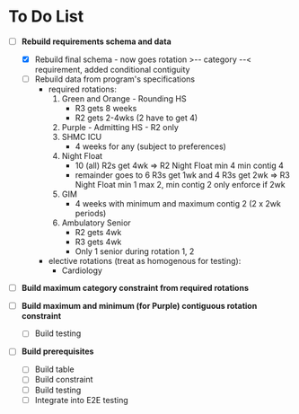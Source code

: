 # To Do List

- [ ] **Rebuild requirements schema and data**
    - [x] Rebuild final schema - now goes rotation >-- category --< requirement, added conditional contiguity
    - [ ] Rebuild data from program's specifications
        - required rotations:
            1. Green and Orange - Rounding HS
                - R3 gets 8 weeks
                - R2 gets 2-4wks (2 have to get 4)
          2. Purple - Admitting HS - R2 only
            3. SHMC ICU
                - 4 weeks for any (subject to preferences)
            4. Night Float
                - 10 (all) R2s get 4wk => R2 Night Float min 4 min contig 4
                - remainder goes to 6 R3s get 1wk and 4 R3s get 2wk => R3 Night Float min 1 max 2, min contig 2 only
                  enforce if 2wk
          5. GIM
                - 4 weeks with minimum and maximum contig 2 (2 x 2wk periods)
          6. Ambulatory Senior
                - R2 gets 4wk
                - R3 gets 4wk
                - Only 1 senior during rotation 1, 2
        - elective rotations (treat as homogenous for testing):
            - Cardiology


- [ ] **Build maximum category constraint from required rotations**


- [ ] **Build maximum and minimum (for Purple) contiguous rotation constraint**
    - [ ] Build testing


- [ ] **Build prerequisites**
    - [ ] Build table
    - [ ] Build constraint
    - [ ] Build testing
    - [ ] Integrate into E2E testing